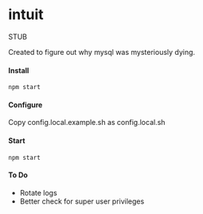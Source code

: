 intuit
======

STUB

Created to figure out why mysql was mysteriously dying.


#### Install

```
npm start
```


#### Configure

Copy config.local.example.sh as config.local.sh


#### Start

```
npm start
```


#### To Do
- Rotate logs
- Better check for super user privileges

